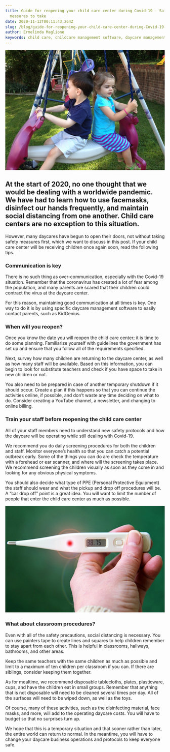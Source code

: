 ```yaml
---
title: Guide for reopening your child care center during Covid-19 - Safety
  measures to take
date: 2020-11-12T00:11:43.264Z
slug: /blog/guide-for-reopening-your-child-care-center-during-Covid-19-Safety-measures-to-take
author: Ermelinda Maglione
keywords: child care, childcare management software, daycare management software
---
```

![child care](child-care.jpg "child care")

## At the start of 2020, no one thought that we would be dealing with a worldwide pandemic. We have had to learn how to use facemasks, disinfect our hands frequently, and maintain social distancing from one another. Child care centers are no exception to this situation.

However, many daycares have begun to open their doors, not without taking safety measures first, which we want to discuss in this post. If your child care center will be receiving children once again soon, read the following tips.

### Communication is key

There is no such thing as over-communication, especially with the Covid-19 situation. Remember that the coronavirus has created a lot of fear among the population, and many parents are scared that their children could contract the virus at the daycare center.

For this reason, maintaining good communication at all times is key. One way to do it is by using specific daycare management software to easily contact parents, such as KidGenius.

### When will you reopen?

Once you know the date you will reopen the child care center; it is time to do some planning. Familiarize yourself with guidelines the government has set up and ensure that you follow all of the requirements specified.

Next, survey how many children are returning to the daycare center, as well as how many staff will be available. Based on this information, you can begin to look for substitute teachers and check if you have space to take in new children or not.

You also need to be prepared in case of another temporary shutdown if it should occur. Create a plan if this happens so that you can continue the activities online, if possible, and don’t waste any time deciding on what to do. Consider creating a YouTube channel, a newsletter, and changing to online billing.

### Train your staff before reopening the child care center

All of your staff members need to understand new safety protocols and how the daycare will be operating while still dealing with Covid-19.

We recommend you do daily screening procedures for both the children and staff. Monitor everyone’s health so that you can catch a potential outbreak early. Some of the things you can do are check the temperature with a forehead or ear scanner, and where will the screening takes place. We recommend screening the children visually as soon as they come in and looking for any obvious physical symptoms.

You should also decide what type of PPE (Personal Protective Equipment) the staff should wear and what the pickup and drop off procedures will be. A “car drop off” point is a great idea. You will want to limit the number of people that enter the child care center as much as possible.

![child care covid](child-care-covid.jpg "child care covid")

### What about classroom procedures?

Even with all of the safety precautions, social distancing is necessary. You can use painters tape to create lines and squares to help children remember to stay apart from each other. This is helpful in classrooms, hallways, bathrooms, and other areas.

Keep the same teachers with the same children as much as possible and limit to a maximum of ten children per classroom if you can. If there are siblings, consider keeping them together.

As for mealtime, we recommend disposable tablecloths, plates, plasticware, cups, and have the children eat in small groups. Remember that anything that is not disposable will need to be cleaned several times per day. All of the surfaces will need to be wiped down, as well as the toys.

Of course, many of these activities, such as the disinfecting material, face masks, and more, will add to the operating daycare costs. You will have to budget so that no surprises turn up.

We hope that this is a temporary situation and that sooner rather than later, the entire world can return to normal. In the meantime, you will have to change your daycare business operations and protocols to keep everyone safe.